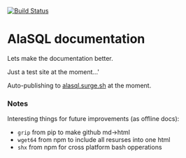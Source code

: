 [![Build Status](https://travis-ci.org/AlaSQL/alasql-docs.svg?branch=master)](https://travis-ci.org/AlaSQL/alasql-docs)


# AlaSQL documentation



Lets make the documentation better. 

Just a test site at the moment...'

Auto-publishing to [alasql.surge.sh](http://alasql.surge.sh) at the moment.

### Notes

Interesting things for future improvements (as offline docs):

- `grip` from pip to make github md->html
- `wget64` from npm to include all resurses into one html
- `shx` from npm for cross platform bash opperations

